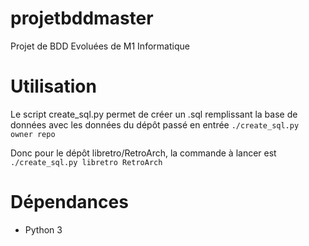 # projetbddmaster
Projet de BDD Evoluées de M1 Informatique

# Utilisation
Le script create_sql.py permet de créer un .sql remplissant la base de données avec les données du dépôt passé en entrée
`./create_sql.py owner repo`

Donc pour le dépôt libretro/RetroArch, la commande à lancer est `./create_sql.py libretro RetroArch`

# Dépendances
 - Python 3

